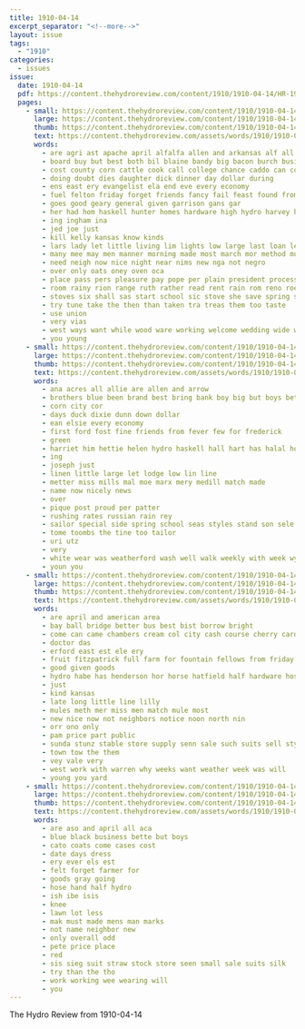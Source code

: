 ```yaml
---
title: 1910-04-14
excerpt_separator: "<!--more-->"
layout: issue
tags:
  - "1910"
categories:
  - issues
issue:
  date: 1910-04-14
  pdf: https://content.thehydroreview.com/content/1910/1910-04-14/HR-1910-04-14.pdf
  pages:
    - small: https://content.thehydroreview.com/content/1910/1910-04-14/small/HR-1910-04-14-01.jpg
      large: https://content.thehydroreview.com/content/1910/1910-04-14/large/HR-1910-04-14-01.jpg
      thumb: https://content.thehydroreview.com/content/1910/1910-04-14/thumbnails/HR-1910-04-14-01.jpg
      text: https://content.thehydroreview.com/assets/words/1910/1910-04-14/HR-1910-04-14-01.txt
      words:
        - are agri ast apache april alfalfa allen and arkansas alf all
        - board buy but best both bil blaine bandy big bacon burch business body better bill bank bell back bread bivins bending burns
        - cost county corn cattle cook call college chance caddo can come cover col cashier came
        - doing doubt dies daughter dick dinner day dollar during
        - ens east ery evangelist ela end eve every economy
        - fuel felton friday forget friends fancy fail feast found from farms felts fight foot fall for frost
        - goes good geary general given garrison gans gar
        - her had hom haskell hunter homes hardware high hydro harvey homa homestead hinton hot hay house human harm has host
        - ing ingham ina
        - jed joe just
        - kill kelly kansas know kinds
        - lars lady let little living lim lights low large last loan less line land lands lean life law
        - many mee may men manner morning made most march mor method must mens more miss moment mcarthur money much miles
        - need neigh now nice night near nims new nga not negro
        - over only oats oney oven oca
        - place pass pers pleasure pay pope per plain president process peka pound pleasant
        - room rainy rion range ruth rather read rent rain rom reno roe roy
        - stoves six shall sas start school sic stove she save spring son saturday show short scales sheriff suit settle summer steers straw standing sales sunday set see stock small sale state
        - try tune take the then than taken tra treas them too taste
        - use union
        - very vias
        - west ways want while wood ware working welcome wedding wide well with wish wai was wheat will warner
        - you young
    - small: https://content.thehydroreview.com/content/1910/1910-04-14/small/HR-1910-04-14-02.jpg
      large: https://content.thehydroreview.com/content/1910/1910-04-14/large/HR-1910-04-14-02.jpg
      thumb: https://content.thehydroreview.com/content/1910/1910-04-14/thumbnails/HR-1910-04-14-02.jpg
      text: https://content.thehydroreview.com/assets/words/1910/1910-04-14/HR-1910-04-14-02.txt
      words:
        - ana acres all allie are allen and arrow
        - brothers blue been brand best bring bank boy big but boys better
        - corn city cor
        - days duck dixie dunn down dollar
        - ean elsie every economy
        - first ford fost fine friends from fever few for frederick
        - green
        - harriet him hettie helen hydro haskell hall hart has halal home hawes her
        - ing
        - joseph just
        - linen little large let lodge low lin line
        - metter miss mills mal moe marx mery medill match made
        - name now nicely news
        - over
        - pique post proud per patter
        - rushing rates russian rain rey
        - sailor special side spring school seas styles stand son sele sunday scott shirts suits sor store stetson
        - tome toombs the tine too tailor
        - uri utz
        - very
        - white wear was weatherford wash well walk weekly with week wyatt willis williams waters work weeks
        - youn you
    - small: https://content.thehydroreview.com/content/1910/1910-04-14/small/HR-1910-04-14-03.jpg
      large: https://content.thehydroreview.com/content/1910/1910-04-14/large/HR-1910-04-14-03.jpg
      thumb: https://content.thehydroreview.com/content/1910/1910-04-14/thumbnails/HR-1910-04-14-03.jpg
      text: https://content.thehydroreview.com/assets/words/1910/1910-04-14/HR-1910-04-14-03.txt
      words:
        - are april and american area
        - bay ball bridge better bus best bist borrow bright
        - come can came chambers cream col city cash course cherry card
        - doctor das
        - erford east est ele ery
        - fruit fitzpatrick full farm for fountain fellows from friday few
        - good given goods
        - hydro habe has henderson hor horse hatfield half hardware hosey home heir house
        - just
        - kind kansas
        - late long little line lilly
        - mules meth mer miss men match mule most
        - new nice now not neighbors notice noon north nin
        - orr ono only
        - pam price part public
        - sunda stunz stable store supply senn sale such suits sell styles smooth spring subject service see sia small saturday sane
        - town tow the them
        - vey vale very
        - west work with warren why weeks want weather week was will
        - young you yard
    - small: https://content.thehydroreview.com/content/1910/1910-04-14/small/HR-1910-04-14-04.jpg
      large: https://content.thehydroreview.com/content/1910/1910-04-14/large/HR-1910-04-14-04.jpg
      thumb: https://content.thehydroreview.com/content/1910/1910-04-14/thumbnails/HR-1910-04-14-04.jpg
      text: https://content.thehydroreview.com/assets/words/1910/1910-04-14/HR-1910-04-14-04.txt
      words:
        - are aso and april all aca
        - blue black business bette but boys
        - cato coats come cases cost
        - date days dress
        - ery ever els est
        - felt forget farmer for
        - goods gray going
        - hose hand half hydro
        - ish ibe isis
        - knee
        - lawn lot less
        - mak must made mens man marks
        - not name neighbor new
        - only overall odd
        - pete price place
        - red
        - sis sieg suit straw stock store seen small sale suits silk
        - try than the tho
        - work working wee wearing will
        - you
---
```


The Hydro Review from 1910-04-14

<!--more-->

